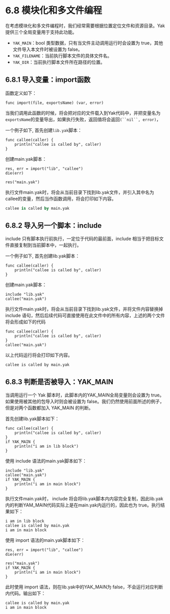 # 6.8 **模块化和多文件编程**

在考虑模块化和多文件编程时，我们经常需要根据位置定位文件和资源目录。Yak提供三个全局变量用于支持此功能。

- `YAK_MAIN`：bool 类型数据，只有当文件主动调用运行时会设置为 true，其他文件导入本文件时被设置为 false。
- `YAK_FILENAME`：当前执行脚本文件的具体文件名。 
- `YAK_DIR`：当前执行脚本文件所在路径的位置。

## 6.8.1 **导入变量：import函数**

函数定义如下：

```
func import(file, exportsName) (var, error)
```

当我们调用此函数的时候，将会把对应的文件载入到Yak代码中，并把变量名为`exportsName`的变量导出，如果执行失败，返回值将会返回`(``nil``, error)`，

一个例子如下, 首先创建`lib.yak`脚本：

```
func callee(caller) {
    println("callee is called by", caller)
}
```

创建main.yak脚本：

```
res, err = import("lib", "callee")
die(err)

res("main.yak")
```

执行文件main.yak时，将会从当前目录下找到lib.yak文件，并引入其中名为callee的变量，然后当作函数调用，将会打印如下内容。

```SQL
callee is called by main.yak
```

## 6.8.2 **导入另一个脚本：include**

include 只有脚本执行前执行，一定位于代码的最前面，include 相当于把目标文件直接复制到当前脚本中，一起执行。

一个例子如下, 首先创建lib.yak脚本：

```
func callee(caller) {
    println("callee is called by", caller)
}
```

创建main.yak脚本：

```
include "lib.yak"
callee("main.yak")
```

执行文件main.yak时，将会从当前目录下找到lib.yak文件，并将文件内容替换掉 include 语句，然后后续代码可直接使用在此文件中的所有内容，上述的两个文件将会形成如下的代码

```
func callee(caller) {
    println("callee is called by", caller)
}
callee("main.yak")
```

以上代码运行将会打印如下内容。

```
callee is called by main.yak
```

## 6.8.3 **判断是否被导入：YAK_MAIN**

当调用运行一个 Yak 脚本时，此脚本内的YAK_MAIN全局变量则会设置为 true。如果使用被其他的包导入时则会被设置为 false。我们仍然使用前面所述的例子，但是对两个函数都加入 YAK_MAIN 的判断。

首先创建lib.yak脚本如下：

```
func callee(caller) {
    println("callee is called by", caller)
}
if YAK_MAIN {
    println("i am in lib block")
}
```

使用 include 语法的main.yak脚本如下：

```
include "lib.yak"
callee("main.yak")
if YAK_MAIN {
    println("i am in main block")
}
```

执行文件main.yak时， include 将会将lib.yak脚本内内容完全复制，因此lib.yak内的判断YAM_MAIN代码实际上是在main.yak内运行的，因此也为 true。执行结果如下：

```
i am in lib block
callee is called by main.yak
i am in main block
```

使用 import 语法的main.yak脚本如下：

```
res, err = import("lib", "callee")
die(err)

res("main.yak")
if YAK_MAIN {
    println("i am in main block")
}
```

此时使用 import 语法，则在lib.yak中的YAK_MAIN为 false，不会运行对应判断内代码。输出如下：

```
callee is called by main.yak
i am in main block
```

